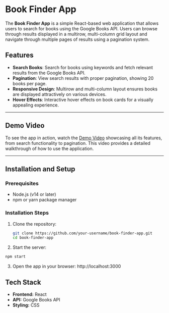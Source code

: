 # Book Finder App  

The **Book Finder App** is a simple React-based web application that allows users to search for books using the Google Books API. Users can browse through results displayed in a multirow, multi-column grid layout and navigate through multiple pages of results using a pagination system.  

## Features  
- **Search Books**: Search for books using keywords and fetch relevant results from the Google Books API.  
- **Pagination**: View search results with proper pagination, showing 20 books per page.  
- **Responsive Design**: Multirow and multi-column layout ensures books are displayed attractively on various devices.  
- **Hover Effects**: Interactive hover effects on book cards for a visually appealing experience.  

---

## Demo Video  
To see the app in action, watch the [Demo Video](#) showcasing all its features, from search functionality to pagination. This video provides a detailed walkthrough of how to use the application.  

---

## Installation and Setup  

### Prerequisites  
- Node.js (v14 or later)  
- npm or yarn package manager  

### Installation Steps  
1. Clone the repository:  
   ```bash  
   git clone https://github.com/your-username/book-finder-app.git  
   cd book-finder-app
   
2. Start the server:
  ```bash
  npm start
  ```
3. Open the app in your browser:
   http://localhost:3000  

## Tech Stack  

- **Frontend:** React  
- **API:** Google Books API  
- **Styling:** CSS  

